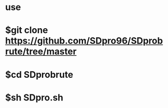 
# use
# $git clone https://github.com/SDpro96/SDprobrute/tree/master
# $cd SDprobrute 
# $sh SDpro.sh
